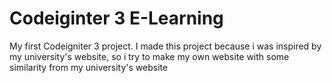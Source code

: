 # Codeiginter 3 E-Learning
My first Codeigniter 3 project. I made this project because i was inspired by my university's website, so i try to make my own website with some similarity from my university's website
